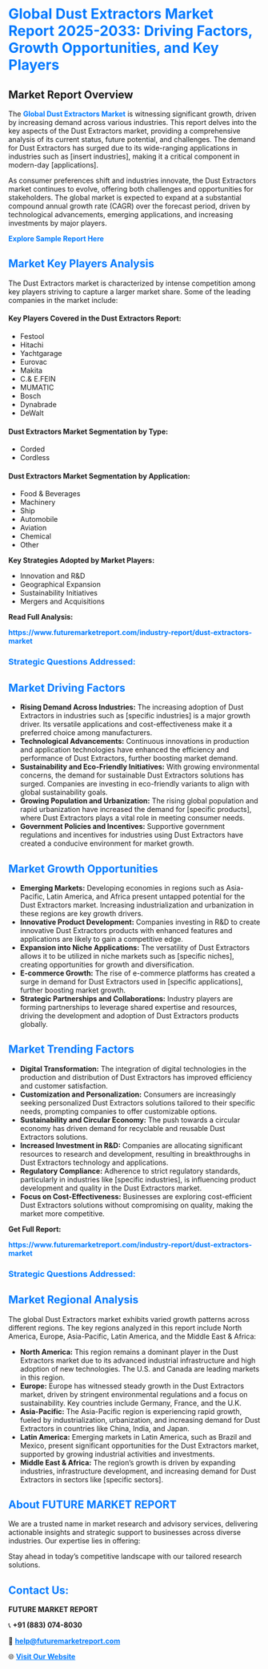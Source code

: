<h1 style="color: #007BFF;">Global Dust Extractors Market Report 2025-2033: Driving Factors, Growth Opportunities, and Key Players</h1>

<section id="overview">
<h2>Market Report Overview</h2>
<p>The <a href="https://www.futuremarketreport.com/industry-report/dust-extractors-market" style="color: #007BFF; text-decoration: none;"><strong>Global Dust Extractors Market</strong></a> is witnessing significant growth, driven by increasing demand across various industries. This report delves into the key aspects of the Dust Extractors market, providing a comprehensive analysis of its current status, future potential, and challenges. The demand for Dust Extractors has surged due to its wide-ranging applications in industries such as [insert industries], making it a critical component in modern-day [applications].</p>
<p>As consumer preferences shift and industries innovate, the Dust Extractors market continues to evolve, offering both challenges and opportunities for stakeholders. The global market is expected to expand at a substantial compound annual growth rate (CAGR) over the forecast period, driven by technological advancements, emerging applications, and increasing investments by major players.</p>
</section>

<section id="overview">
<p><a href="https://www.futuremarketreport.com/request-sample/reportId=76456" style="color: #007BFF; text-decoration: none;"><strong>Explore Sample Report Here</strong></a></p>
</section>

<section id="key-players">
<h2 style="color: #007BFF;">Market Key Players Analysis</h2>
<p>The Dust Extractors market is characterized by intense competition among key players striving to capture a larger market share. Some of the leading companies in the market include:</p>
<h4>Key Players Covered in the Dust Extractors Report:</h4>
<ul><li>Festool</li><li>Hitachi</li><li>Yachtgarage</li><li>Eurovac</li><li>Makita</li><li>C.&amp; E.FEIN</li><li>MUMATIC</li><li>Bosch</li><li>Dynabrade</li><li>DeWalt</li></ul>
<h4>Dust Extractors Market Segmentation by Type:</h4>
<ul><li>Corded</li><li>Cordless</li></ul>

<h4>Dust Extractors Market Segmentation by Application:</h4>
<ul><li>Food &amp; Beverages</li><li>Machinery</li><li>Ship</li><li>Automobile</li><li>Aviation</li><li>Chemical</li><li>Other</li></ul>
<p><strong>Key Strategies Adopted by Market Players:</strong></p>
<ul>
<li>Innovation and R&D</li>
<li>Geographical Expansion</li>
<li>Sustainability Initiatives</li>
<li>Mergers and Acquisitions</li>
</ul>
</section>

<section>
<p><strong>Read Full Analysis: </strong></p><a href="https://www.futuremarketreport.com/industry-report/dust-extractors-market" style="color: #007BFF; text-decoration: none;"><strong>https://www.futuremarketreport.com/industry-report/dust-extractors-market</strong></a>
<h3 style="color: #007BFF;">Strategic Questions Addressed:</h3>
</section>

<section id="driving-factors">
<h2 style="color: #007BFF;">Market Driving Factors</h2>
<ul>
<li><strong>Rising Demand Across Industries:</strong> The increasing adoption of Dust Extractors in industries such as [specific industries] is a major growth driver. Its versatile applications and cost-effectiveness make it a preferred choice among manufacturers.</li>
<li><strong>Technological Advancements:</strong> Continuous innovations in production and application technologies have enhanced the efficiency and performance of Dust Extractors, further boosting market demand.</li>
<li><strong>Sustainability and Eco-Friendly Initiatives:</strong> With growing environmental concerns, the demand for sustainable Dust Extractors solutions has surged. Companies are investing in eco-friendly variants to align with global sustainability goals.</li>
<li><strong>Growing Population and Urbanization:</strong> The rising global population and rapid urbanization have increased the demand for [specific products], where Dust Extractors plays a vital role in meeting consumer needs.</li>
<li><strong>Government Policies and Incentives:</strong> Supportive government regulations and incentives for industries using Dust Extractors have created a conducive environment for market growth.</li>
</ul>
</section>

<section id="growth-opportunities">
<h2 style="color: #007BFF;">Market Growth Opportunities</h2>
<ul>
<li><strong>Emerging Markets:</strong> Developing economies in regions such as Asia-Pacific, Latin America, and Africa present untapped potential for the Dust Extractors market. Increasing industrialization and urbanization in these regions are key growth drivers.</li>
<li><strong>Innovative Product Development:</strong> Companies investing in R&D to create innovative Dust Extractors products with enhanced features and applications are likely to gain a competitive edge.</li>
<li><strong>Expansion into Niche Applications:</strong> The versatility of Dust Extractors allows it to be utilized in niche markets such as [specific niches], creating opportunities for growth and diversification.</li>
<li><strong>E-commerce Growth:</strong> The rise of e-commerce platforms has created a surge in demand for Dust Extractors used in [specific applications], further boosting market growth.</li>
<li><strong>Strategic Partnerships and Collaborations:</strong> Industry players are forming partnerships to leverage shared expertise and resources, driving the development and adoption of Dust Extractors products globally.</li>
</ul>
</section>

<section id="trending-factors">
<h2 style="color: #007BFF;">Market Trending Factors</h2>
<ul>
<li><strong>Digital Transformation:</strong> The integration of digital technologies in the production and distribution of Dust Extractors has improved efficiency and customer satisfaction.</li>
<li><strong>Customization and Personalization:</strong> Consumers are increasingly seeking personalized Dust Extractors solutions tailored to their specific needs, prompting companies to offer customizable options.</li>
<li><strong>Sustainability and Circular Economy:</strong> The push towards a circular economy has driven demand for recyclable and reusable Dust Extractors solutions.</li>
<li><strong>Increased Investment in R&D:</strong> Companies are allocating significant resources to research and development, resulting in breakthroughs in Dust Extractors technology and applications.</li>
<li><strong>Regulatory Compliance:</strong> Adherence to strict regulatory standards, particularly in industries like [specific industries], is influencing product development and quality in the Dust Extractors market.</li>
<li><strong>Focus on Cost-Effectiveness:</strong> Businesses are exploring cost-efficient Dust Extractors solutions without compromising on quality, making the market more competitive.</li>
</ul>
</section>

<section>
<p><strong>Get Full Report: </strong></p><a href="https://www.futuremarketreport.com/industry-report/dust-extractors-market" style="color: #007BFF; text-decoration: none;"><strong>https://www.futuremarketreport.com/industry-report/dust-extractors-market</strong></a>
<h3 style="color: #007BFF;">Strategic Questions Addressed:</h3>
</section>


<section id="regional-analysis">
<h2 style="color: #007BFF;">Market Regional Analysis</h2>
<p>The global Dust Extractors market exhibits varied growth patterns across different regions. The key regions analyzed in this report include North America, Europe, Asia-Pacific, Latin America, and the Middle East & Africa:</p>
<ul>
<li><strong>North America:</strong> This region remains a dominant player in the Dust Extractors market due to its advanced industrial infrastructure and high adoption of new technologies. The U.S. and Canada are leading markets in this region.</li>
<li><strong>Europe:</strong> Europe has witnessed steady growth in the Dust Extractors market, driven by stringent environmental regulations and a focus on sustainability. Key countries include Germany, France, and the U.K.</li>
<li><strong>Asia-Pacific:</strong> The Asia-Pacific region is experiencing rapid growth, fueled by industrialization, urbanization, and increasing demand for Dust Extractors in countries like China, India, and Japan.</li>
<li><strong>Latin America:</strong> Emerging markets in Latin America, such as Brazil and Mexico, present significant opportunities for the Dust Extractors market, supported by growing industrial activities and investments.</li>
<li><strong>Middle East & Africa:</strong> The region’s growth is driven by expanding industries, infrastructure development, and increasing demand for Dust Extractors in sectors like [specific sectors].</li>
</ul>
</section>

<footer>
<h2 style="color: #007BFF;">About FUTURE MARKET REPORT</h2>
<p>We are a trusted name in market research and advisory services, delivering actionable insights and strategic support to businesses across diverse industries. Our expertise lies in offering:</p>

<p>Stay ahead in today’s competitive landscape with our tailored research solutions.</p>

<h2 style="color: #007BFF;">Contact Us:</h2>
<p><strong>FUTURE MARKET REPORT</strong></p>
<p>📞 <strong>+91 (883) 074-8030</strong></p>
<p>📧 <strong><a href="mailto:help@futuremarketreport.com" style="color: #007BFF;">help@futuremarketreport.com</a></strong></p>
<p>🌐 <strong><a href="https://www.futuremarketreport.com/" style="color: #007BFF;">Visit Our Website</a></strong></p>
</footer>